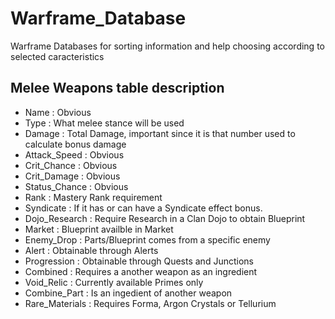 # Warframe_Database
Warframe Databases for sorting information and help choosing according to selected caracteristics


## Melee Weapons table description
* Name : Obvious
* Type : What melee stance will be used
* Damage : Total Damage, important since it is that number used to calculate bonus damage
* Attack_Speed : Obvious
* Crit_Chance : Obvious
* Crit_Damage : Obvious
* Status_Chance : Obvious
* Rank : Mastery Rank requirement
* Syndicate : If it has or can have a Syndicate effect bonus.
* Dojo_Research : Require Research in a Clan Dojo to obtain Blueprint
* Market : Blueprint availble in Market
* Enemy_Drop : Parts/Blueprint comes from a specific enemy
* Alert : Obtainable through Alerts
* Progression : Obtainable through Quests and Junctions
* Combined : Requires a another weapon as an ingredient
* Void_Relic : Currently available Primes only
* Combine_Part : Is an ingedient of another weapon
* Rare_Materials : Requires Forma, Argon Crystals or Tellurium
